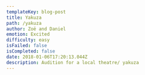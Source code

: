 ```yaml
---
templateKey: blog-post
title: Yakuza
path: /yakuza
author: Zoë and Daniel
emotion: Excited
difficulty: easy
isFailed: false 
isCompleted: false
date: 2018-01-06T17:20:13.044Z
description: Audition for a local theatre/ yakuza
---
```


